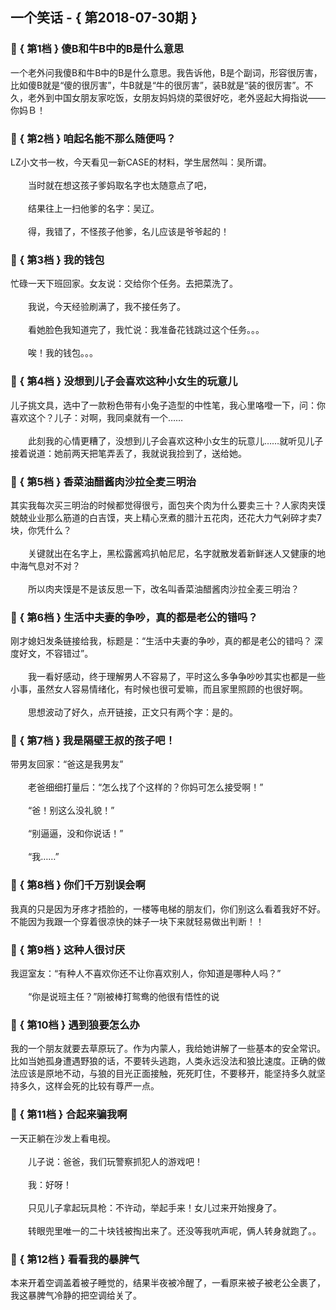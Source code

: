 ## 一个笑话 - { 第2018-07-30期 }
</hr>

### :jack_o_lantern: { 第1档 } 傻B和牛B中的B是什么意思
一个老外问我傻B和牛B中的B是什么意思。我告诉他，B是个副词，形容很厉害，比如傻B就是“傻的很厉害”，牛B就是“牛的很厉害”，装B就是“装的很厉害”。不久，老外到中国女朋友家吃饭，女朋友妈妈烧的菜很好吃，老外竖起大拇指说——你妈Ｂ！


### :jack_o_lantern: { 第2档 } 咱起名能不那么随便吗？
LZ小文书一枚，今天看见一新CASE的材料，学生居然叫：吴所谓。<br/><br/>　　当时就在想这孩子爹妈取名字也太随意点了吧，<br/><br/>　　结果往上一扫他爹的名字：吴辽。<br/><br/>　　得，我错了，不怪孩子他爹，名儿应该是爷爷起的！


### :jack_o_lantern: { 第3档 } 我的钱包
忙碌一天下班回家。女友说：交给你个任务。去把菜洗了。<br/><br/>　　我说，今天经验刷满了，我不接任务了。<br/><br/>　　看她脸色我知道完了，我忙说：我准备花钱跳过这个任务。。。<br/><br/>　　唉！我的钱包。。。


### :jack_o_lantern: { 第4档 } 没想到儿子会喜欢这种小女生的玩意儿
儿子挑文具，选中了一款粉色带有小兔子造型的中性笔，我心里咯噔一下，问：你喜欢这个？儿子：对啊，我同桌就有一个……<br/><br/>　　此刻我的心情更糟了，没想到儿子会喜欢这种小女生的玩意儿……就听见儿子接着说道：她前两天把笔弄丢了，我就说我捡到了，送给她。


### :jack_o_lantern: { 第5档 } 香菜油醋酱肉沙拉全麦三明治
其实我每次买三明治的时候都觉得很亏，面包夹个肉为什么要卖三十？人家肉夹馍兢兢业业那么筋道的白吉馍，夹上精心烹煮的腊汁五花肉，还花大力气剁碎才卖7块，你凭什么？<br/><br/>　　关键就出在名字上，黑松露酱鸡扒帕尼尼，名字就散发着新鲜迷人又健康的地中海气息对不对？<br/><br/>　　所以肉夹馍是不是该反思一下，改名叫香菜油醋酱肉沙拉全麦三明治？


### :jack_o_lantern: { 第6档 } 生活中夫妻的争吵，真的都是老公的错吗？
刚才媳妇发条链接给我，标题是：“生活中夫妻的争吵，真的都是老公的错吗？ 深度好文，不容错过”。<br/><br/>　　我一看好感动，终于理解男人不容易了，平时这么多争争吵吵其实也都是一些小事，虽然女人容易情绪化，有时候也很可爱嘛，而且家里照顾的也很好啊。<br/><br/>　　思想波动了好久，点开链接，正文只有两个字：是的。


### :jack_o_lantern: { 第7档 } 我是隔壁王叔的孩子吧！
带男友回家：“爸这是我男友”<br/><br/>　　老爸细细打量后：“怎么找了个这样的？你妈可怎么接受啊！”<br/><br/>　　“爸！别这么没礼貌！”<br/><br/>　　“别逼逼，没和你说话！”<br/><br/>　　“我……”


### :jack_o_lantern: { 第8档 } 你们千万别误会啊
我真的只是因为牙疼才捂脸的，一楼等电梯的朋友们，你们别这么看着我好不好。不能因为我跟一个穿着很凉快的妹子一块下来就轻易做出判断！！


### :jack_o_lantern: { 第9档 } 这种人很讨厌
我逗室友：“有种人不喜欢你还不让你喜欢别人，你知道是哪种人吗？”<br/><br/>　　“你是说班主任？”刚被棒打鸳鸯的他很有悟性的说


### :jack_o_lantern: { 第10档 } 遇到狼要怎么办
我的一个朋友就要去草原玩了。作为内蒙人，我给她讲解了一些基本的安全常识。比如当她孤身遭遇野狼的话，不要转头逃跑，人类永远没法和狼比速度。正确的做法应该是原地不动，与狼的目光正面接触，死死盯住，不要移开，能坚持多久就坚持多久，这样会死的比较有尊严一点。


### :jack_o_lantern: { 第11档 } 合起来骗我啊
一天正躺在沙发上看电视。<br/><br/>　　儿子说：爸爸，我们玩警察抓犯人的游戏吧！<br/><br/>　　我：好呀！<br/><br/>　　只见儿子拿起玩具枪：不许动，举起手来！女儿过来开始搜身了。<br/><br/>　　转眼兜里唯一的二十块钱被掏出来了。还没等我吭声呢，俩人转身就跑了。。


### :jack_o_lantern: { 第12档 } 看看我的暴脾气
本来开着空调盖着被子睡觉的，结果半夜被冷醒了，一看原来被子被老公全裹了，我这暴脾气冷静的把空调给关了。

